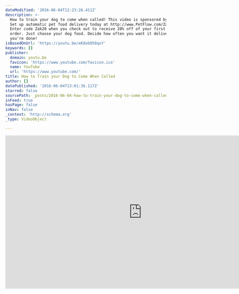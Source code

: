 ```yaml
---
dateModified: '2016-06-04T12:23:26.411Z'
description: >-
  How to train your dog to come when called! This video is sponsored by Petflow!
  Set up automatic pet food delivery today at http://www.PetFlow.com/ZakGeorge
  Enter code Zak20 when you check out to receive 20% off of your first autoship
  order. Just choose your dog food. Decide how often you want it delivered and
  you're done!
isBasedOnUrl: 'https://youtu.be/eK8obO58qxY'
keywords: []
publisher:
  domain: youtu.be
  favicon: 'https://www.youtube.com/favicon.ico'
  name: YouTube
  url: 'https://www.youtube.com/'
title: How to Train your Dog to Come When Called
author: []
datePublished: '2016-06-04T13:01:36.117Z'
starred: false
sourcePath: _posts/2016-06-04-how-to-train-your-dog-to-come-when-called.md
inFeed: true
hasPage: false
inNav: false
_context: 'http://schema.org'
_type: VideoObject

---
```

<iframe src="https://cdn.embedly.com/widgets/media.html?src=https%3A%2F%2Fwww.youtube.com%2Fembed%2FeK8obO58qxY%3Ffeature%3Doembed&amp;url=http%3A%2F%2Fwww.youtube.com%2Fwatch%3Fv%3DeK8obO58qxY&amp;image=https%3A%2F%2Fi.ytimg.com%2Fvi%2FeK8obO58qxY%2Fhqdefault.jpg&amp;key=b7d04c9b404c499eba89ee7072e1c4f7&amp;type=text%2Fhtml&amp;schema=youtube" width="854" height="480" scrolling="no" frameborder="0" allowfullscreen="" style=""></iframe>